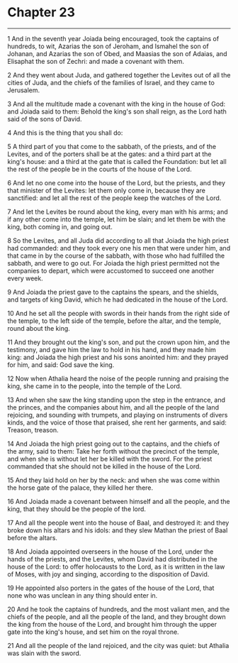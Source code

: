 # Chapter 23

***

1 And in the seventh year Joiada being encouraged, took the captains of hundreds, to wit, Azarias the son of Jeroham, and Ismahel the son of Johanan, and Azarias the son of Obed, and Maasias the son of Adaias, and Elisaphat the son of Zechri: and made a covenant with them.

2 And they went about Juda, and gathered together the Levites out of all the cities of Juda, and the chiefs of the families of Israel, and they came to Jerusalem.

3 And all the multitude made a covenant with the king in the house of God: and Joiada said to them: Behold the king's son shall reign, as the Lord hath said of the sons of David.

4 And this is the thing that you shall do:

5 A third part of you that come to the sabbath, of the priests, and of the Levites, and of the porters shall be at the gates: and a third part at the king's house: and a third at the gate that is called the Foundation: but let all the rest of the people be in the courts of the house of the Lord.

6 And let no one come into the house of the Lord, but the priests, and they that minister of the Levites: let them only come in, because they are sanctified: and let all the rest of the people keep the watches of the Lord.

7 And let the Levites be round about the king, every man with his arms; and if any other come into the temple, let him be slain; and let them be with the king, both coming in, and going out.

8 So the Levites, and all Juda did according to all that Joiada the high priest had commanded: and they took every one his men that were under him, and that came in by the course of the sabbath, with those who had fulfilled the sabbath, and were to go out. For Joiada the high priest permitted not the companies to depart, which were accustomed to succeed one another every week.

9 And Joiada the priest gave to the captains the spears, and the shields, and targets of king David, which he had dedicated in the house of the Lord.

10 And he set all the people with swords in their hands from the right side of the temple, to the left side of the temple, before the altar, and the temple, round about the king.

11 And they brought out the king's son, and put the crown upon him, and the testimony, and gave him the law to hold in his hand, and they made him king: and Joiada the high priest and his sons anointed him: and they prayed for him, and said: God save the king.

12 Now when Athalia heard the noise of the people running and praising the king, she came in to the people, into the temple of the Lord.

13 And when she saw the king standing upon the step in the entrance, and the princes, and the companies about him, and all the people of the land rejoicing, and sounding with trumpets, and playing on instruments of divers kinds, and the voice of those that praised, she rent her garments, and said: Treason, treason.

14 And Joiada the high priest going out to the captains, and the chiefs of the army, said to them: Take her forth without the precinct of the temple, and when she is without let her be killed with the sword. For the priest commanded that she should not be killed in the house of the Lord.

15 And they laid hold on her by the neck: and when she was come within the horse gate of the palace, they killed her there.

16 And Joiada made a covenant between himself and all the people, and the king, that they should be the people of the lord.

17 And all the people went into the house of Baal, and destroyed it: and they broke down his altars and his idols: and they slew Mathan the priest of Baal before the altars.

18 And Joiada appointed overseers in the house of the Lord, under the hands of the priests, and the Levites, whom David had distributed in the house of the Lord: to offer holocausts to the Lord, as it is written in the law of Moses, with joy and singing, according to the disposition of David.

19 He appointed also porters in the gates of the house of the Lord, that none who was unclean in any thing should enter in.

20 And he took the captains of hundreds, and the most valiant men, and the chiefs of the people, and all the people of the land, and they brought down the king from the house of the Lord, and brought him through the upper gate into the king's house, and set him on the royal throne.

21 And all the people of the land rejoiced, and the city was quiet: but Athalia was slain with the sword.

